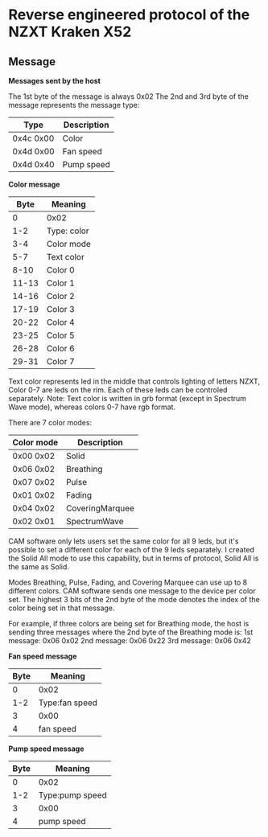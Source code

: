 # Reverse engineered protocol of the NZXT Kraken X52

## Message

**Messages sent by the host**

The 1st byte of the message is always 0x02
The 2nd and 3rd byte of the message represents the message type:

| Type     |   Description   |
|----------|-----------------|
|0x4c 0x00 |      Color      |
|0x4d 0x00 |    Fan speed    |
|0x4d 0x40 |   Pump speed    |


**Color message**

|   Byte   |   Meaning   |
|----------|-------------|
|    0     |     0x02    |
|   1-2    | Type: color |
|   3-4    | Color mode  |
|   5-7    | Text color  |
|   8-10   |   Color 0   |
|  11-13   |   Color 1   |
|  14-16   |   Color 2   |
|  17-19   |   Color 3   |
|  20-22   |   Color 4   |
|  23-25   |   Color 5   |
|  26-28   |   Color 6   |
|  29-31   |   Color 7   |

Text color represents led in the middle that controls lighting of letters NZXT,
Color 0-7 are leds on the rim. Each of these leds can be controled separately.
Note: Text color is written in grb format (except in Spectrum Wave mode),
whereas colors 0-7 have rgb format.

There are 7 color modes:

| Color mode |  Description  |
|------------|---------------|
| 0x00 0x02  |    Solid      |
| 0x06 0x02  |   Breathing   |
| 0x07 0x02  |     Pulse     |
| 0x01 0x02  |    Fading     |
| 0x04 0x02  |CoveringMarquee|
| 0x02 0x01  | SpectrumWave  |

CAM software only lets users set the same color for all 9 leds, but it's
possible to set a different color for each of the 9 leds separately. I created
the Solid All mode to use this capability, but in terms of protocol, Solid
All is the same as Solid.

Modes Breathing, Pulse, Fading, and Covering Marquee can use up to 8 different
colors. CAM software sends one message to the device per color set. The highest
3 bits of the 2nd byte of the mode denotes the index of the color being set in
that message.

For example, if three colors are being set for Breathing mode, the host is
sending three messages where the 2nd byte of the Breathing mode is:
1st message: 0x06 0x02
2nd message: 0x06 0x22
3rd message: 0x06 0x42

**Fan speed message**

|   Byte   |    Meaning   |
|----------|--------------|
|    0     |     0x02     |
|   1-2    |Type:fan speed|
|    3     |     0x00     |
|    4     |  fan speed   |

**Pump speed message**

|   Byte   |    Meaning    |
|----------|---------------|
|    0     |     0x02      |
|   1-2    |Type:pump speed|
|    3     |     0x00      |
|    4     |  pump speed   |
